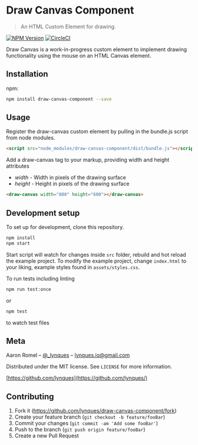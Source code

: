 # Draw Canvas Component
> An HTML Custom Element for drawing.

[//]: # ([![Build Status][travis-image]][travis-url])
[//]: # ([![Downloads Stats][npm-downloads]][npm-url])
[![NPM Version][npm-image]][npm-url]
[![CircleCI](https://circleci.com/gh/lynques/draw-canvas/tree/master.svg?style=svg)](https://circleci.com/gh/lynques/draw-canvas/tree/master)

Draw Canvas is a work-in-progress custom element to implement drawing functionality using the mouse 
on an HTML Canvas element.

[//]: # (image will go here)

## Installation

npm:

```sh
npm install draw-canvas-component --save
```

## Usage
Register the draw-canvas custom element by pulling in the bundle.js script from node modules.
```html
<script src="node_modules/draw-canvas-component/dist/bundle.js"></script>
```

Add a draw-canvas tag to your markup, providing width and height attributes
- _width_ - Width in pixels of the drawing surface
- _height_ - Height in pixels of the drawing surface

```html
<draw-canvas width="800" height="600"></draw-canvas>
```


## Development setup

To set up for development, clone this repository.

```sh
npm install
npm start
```
Start script will watch for changes inside `src` folder, rebuild and hot reload the example project.
To modify the example project, change `index.html` to your liking, example styles found in `assets/styles.css`.

To run tests including linting

```sh
npm run test:once
```
or
```sh
npm test
```
to watch test files

## Meta

Aaron Romel – [@_lynques](https://twitter.com/_lynques) – lynques.io@gmail.com

Distributed under the MIT license. See ``LICENSE`` for more information.

[https://github.com/lynques](https://github.com/lynques/)

## Contributing

1. Fork it (<https://github.com/lynques/draw-canvas-component/fork>)
2. Create your feature branch (`git checkout -b feature/fooBar`)
3. Commit your changes (`git commit -am 'Add some fooBar'`)
4. Push to the branch (`git push origin feature/fooBar`)
5. Create a new Pull Request

<!-- Markdown link & img dfn's -->
[npm-image]: https://img.shields.io/npm/v/draw-canvas-component.svg?style=flat-square
[npm-url]: https://npmjs.org/package/draw-canvas-component
[npm-downloads]: https://img.shields.io/npm/dm/datadog-metrics.svg?style=flat-square
[travis-image]: https://img.shields.io/travis/dbader/node-datadog-metrics/master.svg?style=flat-square
[travis-url]: https://travis-ci.org/dbader/node-datadog-metrics
[wiki]: https://github.com/yourname/yourproject/wiki
